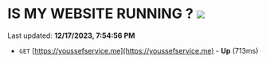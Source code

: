 # IS MY WEBSITE RUNNING ? [![](https://img.shields.io/static/v1?label=Sponsor&message=%E2%9D%A4&logo=GitHub&color=%23fe8e86)](https://github.com/sponsors/<username>)

Last updated: **12/17/2023, 7:54:56 PM**

- `GET` [https://youssefservice.me](https://youssefservice.me) - **Up** (713ms)
